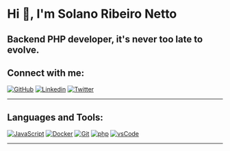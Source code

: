 # Hi 👋, I'm Solano Ribeiro Netto

## Backend PHP developer, it's never too late to evolve.

## Connect with me:

[![GitHub](https://img.shields.io/badge/Github-100000?style=for-the-badge&logo=github&logoColor=white)](https://github.com/SolanoRibeiroNetto)
[![Linkedin](https://img.shields.io/badge/Linkedin-0077B5?style=for-the-badge&logo=linkedin&logoColor=white)](https://www.linkedin.com/in/solano-ribeiro-netto-289b50b3/?locale=en_US)
[![Twitter](https://img.shields.io/badge/Twitter-1DA1F2?style=for-the-badge&logo=twitter&logoColor=white)](https://twitter.com/Solano_Netto)

---
## Languages and Tools:

[![JavaScript](https://img.shields.io/badge/JavaScript-F7DF1E?style=for-the-badge&logo=javascript&logoColor=black)]()
[![Docker](https://img.shields.io/badge/Docker-2CA5E0?style=for-the-badge&logo=docker&logoColor=white)]()
[![Git](https://img.shields.io/badge/Git-F05032?style=for-the-badge&logo=git&logoColor=white)]()
[![php](https://img.shields.io/badge/php-FF6C37?style=for-the-badge&logo=php&logoColor=white)]()
[![vsCode](https://img.shields.io/badge/vsCode-0078D4?style=for-the-badge&logo=visual%20studio%20code&logoColor=white)]()

---
